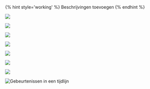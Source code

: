 {% hint style='working' %}
Beschrijvingen toevoegen
{% endhint %}



![](content/tijdlijn/schetsen17.png)

![](content/tijdlijn/schetsen18.png)

![](content/tijdlijn/schetsen19.png)

![](content/tijdlijn/schetsen20.png)

![](content/tijdlijn/schetsen21.png)

![](content/tijdlijn/schetsen22.png)

![](content/tijdlijn/schetsen23.png)


![Gebeurtenissen in een tijdlijn](content/designs3.png)